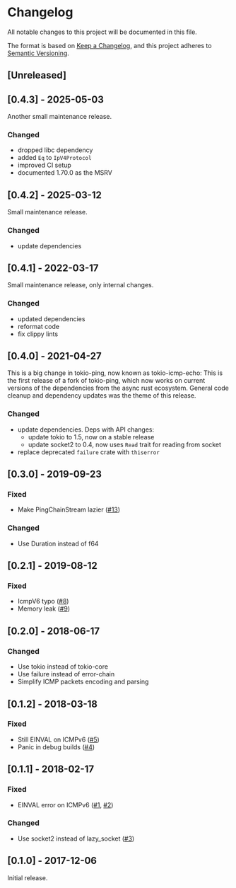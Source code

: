 # Changelog
All notable changes to this project will be documented in this file.

The format is based on [Keep a Changelog](https://keepachangelog.com/en/1.0.0/),
and this project adheres to [Semantic Versioning](https://semver.org/spec/v2.0.0.html).

## [Unreleased]

## [0.4.3] - 2025-05-03
Another small maintenance release.

### Changed
- dropped libc dependency
- added `Eq` to `IpV4Protocol`
- improved CI setup
- documented 1.70.0 as the MSRV

## [0.4.2] - 2025-03-12
Small maintenance release.

### Changed
- update dependencies

## [0.4.1] - 2022-03-17
Small maintenance release, only internal changes.

### Changed
- updated dependencies
- reformat code
- fix clippy lints

## [0.4.0] - 2021-04-27
This is a big change in tokio-ping, now known as tokio-icmp-echo: This is the first release of a fork of tokio-ping, which now works on current versions of the dependencies from the async rust ecosystem. General code cleanup and dependency updates was the theme of this release.

### Changed
- update dependencies. Deps with API changes:
  - update tokio to 1.5, now on a stable release
  - update socket2 to 0.4, now uses `Read` trait for reading from socket
- replace deprecated `failure` crate with `thiserror`

## [0.3.0] - 2019-09-23
### Fixed
- Make PingChainStream lazier ([#13](https://github.com/knsd/tokio-ping/pull/13))

### Changed
- Use Duration instead of f64

## [0.2.1] - 2019-08-12
### Fixed
- IcmpV6 typo ([#8](https://github.com/knsd/tokio-ping/pull/8))
- Memory leak ([#9](https://github.com/knsd/tokio-ping/pull/9))

## [0.2.0] - 2018-06-17
### Changed
- Use tokio instead of tokio-core
- Use failure instead of error-chain
- Simplify ICMP packets encoding and parsing

## [0.1.2] - 2018-03-18
### Fixed
- Still EINVAL on ICMPv6 ([#5](https://github.com/knsd/tokio-ping/pull/5))
- Panic in debug builds ([#4](https://github.com/knsd/tokio-ping/issues/4))

## [0.1.1] - 2018-02-17
### Fixed
- EINVAL error on ICMPv6 ([#1](https://github.com/knsd/tokio-ping/issues/1), [#2](https://github.com/knsd/tokio-ping/pull/2))

### Changed
- Use socket2 instead of lazy\_socket ([#3](https://github.com/knsd/tokio-ping/pull/3))

## [0.1.0] - 2017-12-06
Initial release.
